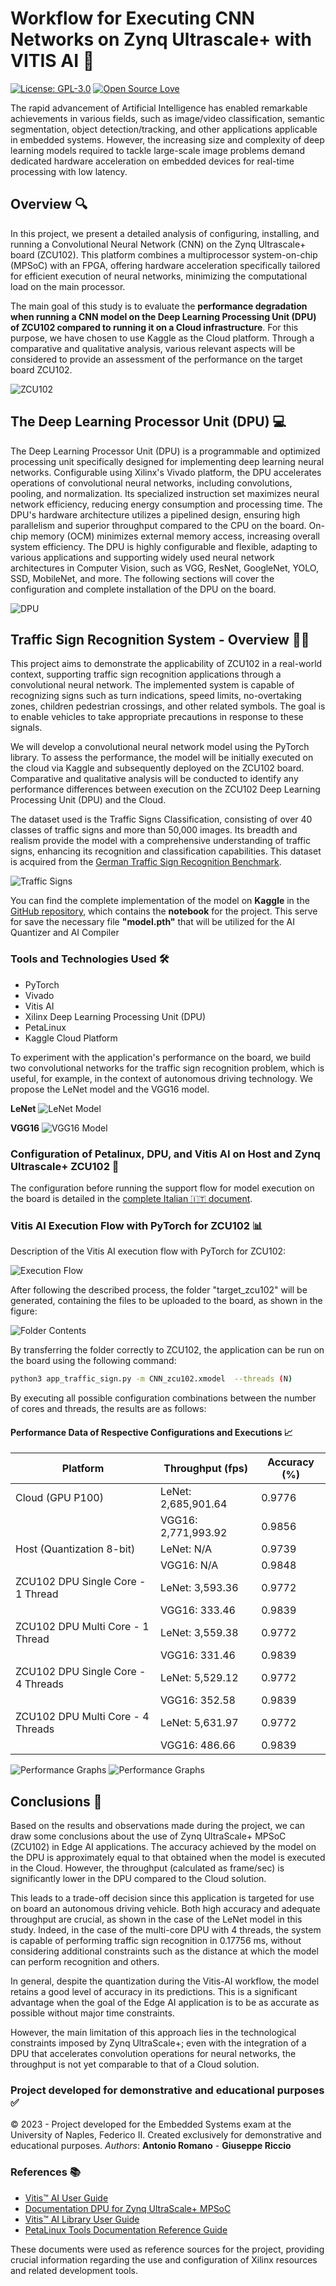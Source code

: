 # Workflow for Executing CNN Networks on Zynq Ultrascale+ with VITIS AI  🚀

[![License: GPL-3.0](https://img.shields.io/badge/License-GPL--3.0-blue.svg)](https://www.gnu.org/licenses/gpl-3.0)
[![Open Source Love](https://badges.frapsoft.com/os/v1/open-source.svg?v=103)](https://github.com/ellerbrock/open-source-badges/)


The rapid advancement of Artificial Intelligence has enabled remarkable achievements in various fields, such as image/video classification, semantic segmentation, object detection/tracking, and other applications applicable in embedded systems. However, the increasing size and complexity of deep learning models required to tackle large-scale image problems demand dedicated hardware acceleration on embedded devices for real-time processing with low latency.

## Overview 🔍

In this project, we present a detailed analysis of configuring, installing, and running a Convolutional Neural Network (CNN) on the Zynq Ultrascale+ board (ZCU102). This platform combines a multiprocessor system-on-chip (MPSoC) with an FPGA, offering hardware acceleration specifically tailored for efficient execution of neural networks, minimizing the computational load on the main processor.

The main goal of this study is to evaluate the **performance degradation when running a CNN model on the Deep Learning Processing Unit (DPU) of ZCU102 compared to running it on a Cloud infrastructure**. For this purpose, we have chosen to use Kaggle as the Cloud platform. Through a comparative and qualitative analysis, various relevant aspects will be considered to provide an assessment of the performance on the target board ZCU102.

![ZCU102](https://github.com/LaErre9/Zynq_Ultrascale_Vitis_AI/assets/7995055/dc98d77c-8c22-4caf-9ea2-40a0cbe35b12)

## The Deep Learning Processor Unit (DPU) 💻

The Deep Learning Processor Unit (DPU) is a programmable and optimized processing unit specifically designed for implementing deep learning neural networks. Configurable using Xilinx's Vivado platform, the DPU accelerates operations of convolutional neural networks, including convolutions, pooling, and normalization. Its specialized instruction set maximizes neural network efficiency, reducing energy consumption and processing time. The DPU's hardware architecture utilizes a pipelined design, ensuring high parallelism and superior throughput compared to the CPU on the board. On-chip memory (OCM) minimizes external memory access, increasing overall system efficiency. The DPU is highly configurable and flexible, adapting to various applications and supporting widely used neural network architectures in Computer Vision, such as VGG, ResNet, GoogleNet, YOLO, SSD, MobileNet, and more. The following sections will cover the configuration and complete installation of the DPU on the board.

![DPU](https://github.com/LaErre9/Zynq_Ultrascale_Vitis_AI/assets/7995055/cbca3c51-95e0-4079-b991-380ae7344096)

## Traffic Sign Recognition System - Overview 🚦📸

This project aims to demonstrate the applicability of ZCU102 in a real-world context, supporting traffic sign recognition applications through a convolutional neural network. The implemented system is capable of recognizing signs such as turn indications, speed limits, no-overtaking zones, children pedestrian crossings, and other related symbols. The goal is to enable vehicles to take appropriate precautions in response to these signals.

We will develop a convolutional neural network model using the PyTorch library. To assess the performance, the model will be initially executed on the cloud via Kaggle and subsequently deployed on the ZCU102 board. Comparative and qualitative analysis will be conducted to identify any performance differences between execution on the ZCU102 Deep Learning Processing Unit (DPU) and the Cloud.

The dataset used is the Traffic Signs Classification, consisting of over 40 classes of traffic signs and more than 50,000 images. Its breadth and realism provide the model with a comprehensive understanding of traffic signs, enhancing its recognition and classification capabilities. This dataset is acquired from the [German Traffic Sign Recognition Benchmark](https://benchmark.ini.rub.de/).

![Traffic Signs](https://github.com/LaErre9/Zynq_Ultrascale_Vitis_AI/assets/7995055/6030b36b-f1f0-4515-93be-617842074c00)

You can find the complete implementation of the model on **Kaggle** in the [GitHub repository](https://github.com/LaErre9/Zynq_Ultrascale_Vitis_AI/blob/main/traffic_sign_recognition_lenet_vgg16.ipynb), which contains the **notebook** for the project. This serve for save the necessary file **"model.pth"** that will be utilized for the AI Quantizer and AI Compiler

### Tools and Technologies Used 🛠️

- PyTorch
- Vivado
- Vitis AI
- Xilinx Deep Learning Processing Unit (DPU)
- PetaLinux
- Kaggle Cloud Platform

To experiment with the application's performance on the board, we build two convolutional networks for the traffic sign recognition problem, which is useful, for example, in the context of autonomous driving technology. We propose the LeNet model and the VGG16 model.

**LeNet**
![LeNet Model](https://github.com/LaErre9/Zynq_Ultrascale_Vitis_AI/assets/7995055/2705e04d-d43f-4678-af20-baa3064ea98e)

**VGG16**
![VGG16 Model](https://github.com/LaErre9/Zynq_Ultrascale_Vitis_AI/assets/7995055/8f195511-2c6a-434b-914e-845859ed4e3d)

### Configuration of Petalinux, DPU, and Vitis AI on Host and Zynq Ultrascale+ ZCU102 🔧

The configuration before running the support flow for model execution on the board is detailed in the [complete Italian 🇮🇹 document](https://github.com/LaErre9/Zynq_Ultrascale_Vitis_AI/blob/main/Configurazione%2C%20installazione%20ed%20esecuzione%20di%20una%20CNN%20sulla%20DPU%20della%20Zynq%20Ultrascale%2B_%20Valutazione%20delle%20prestazioni%20rispetto%20ad%20una%20GPU%20in%20Cloud%20-%20Embedded%20Systems%20wiki.pdf).

### Vitis AI Execution Flow with PyTorch for ZCU102 📊

Description of the Vitis AI execution flow with PyTorch for ZCU102: 

![Execution Flow](https://github.com/LaErre9/Zynq_Ultrascale_Vitis_AI/assets/7995055/40d3f43d-0196-4dfa-b5e7-f76766305d9b)

After following the described process, the folder "target_zcu102" will be generated, containing the files to be uploaded to the board, as shown in the figure: 

![Folder Contents](https://github.com/LaErre9/Zynq_Ultrascale_Vitis_AI/assets/7995055/51153cc1-d8cd-44fb-8117-1f03172082f4)

By transferring the folder correctly to ZCU102, the application can be run on the board using the following command:

```bash
python3 app_traffic_sign.py -m CNN_zcu102.xmodel  --threads (N) 
```

By executing all possible configuration combinations between the number of cores and threads, the results are as follows:

#### Performance Data of Respective Configurations and Executions 📈

| Platform | Throughput (fps) | Accuracy (%) |
|--------------|--------------|------------|
| Cloud (GPU P100) | LeNet: 2,685,901.64 | 0.9776 |
|                  | VGG16: 2,771,993.92 | 0.9856 |
| Host (Quantization 8-bit) | LeNet: N/A | 0.9739 |
|                            | VGG16: N/A | 0.9848 |
| ZCU102 DPU Single Core - 1 Thread | LeNet: 3,593.36 | 0.9772 |
|                                   | VGG16: 333.46 | 0.9839 |
| ZCU102 DPU Multi Core - 1 Thread | LeNet: 3,559.38 | 0.9772 |
|                                  | VGG16: 331.46 | 0.9839 |
| ZCU102 DPU Single Core - 4 Threads | LeNet: 5,529.12 | 0.9772 |
|                                    | VGG16: 352.58 | 0.9839 |
| ZCU102 DPU Multi Core - 4 Threads | LeNet: 5,631.97 | 0.9772 |
|                                  | VGG16: 486.66 | 0.9839 |

![Performance Graphs](https://github.com/LaErre9/Zynq_Ultrascale_Vitis_AI/assets/7995055/58af9fbd-5222-4500-8e0d-0e6b523e07e7)
![Performance Graphs](https://github.com/LaErre9/Zynq_Ultrascale_Vitis_AI/assets/7995055/5378a05f-78ee-46e3-bd44-623f756c0b7b)

## Conclusions 🎯

Based on the results and observations made during the project, we can draw some conclusions about the use of Zynq UltraScale+ MPSoC (ZCU102) in Edge AI applications. The accuracy achieved by the model on the DPU is approximately equal to that obtained when the model is executed in the Cloud. However, the throughput (calculated as frame/sec) is significantly lower in the DPU compared to the Cloud solution.

This leads to a trade-off decision since this application is targeted for use on board an autonomous driving vehicle. Both high accuracy and adequate throughput are crucial, as shown in the case of the LeNet model in this study. Indeed, in the case of the multi-core DPU with 4 threads, the system is capable of performing traffic sign recognition in 0.17756 ms, without considering additional constraints such as the distance at which the model can perform recognition and others.

In general, despite the quantization during the Vitis-AI workflow, the model retains a good level of accuracy in its predictions. This is a significant advantage when the goal of the Edge AI application is to be as accurate as possible without major time constraints.

However, the main limitation of this approach lies in the technological constraints imposed by Zynq UltraScale+; even with the integration of a DPU that accelerates convolution operations for neural networks, the throughput is not yet comparable to that of a Cloud solution.

### Project developed for demonstrative and educational purposes ✅

© 2023 - Project developed for the Embedded Systems exam at the University of Naples, Federico II. Created exclusively for demonstrative and educational purposes.
*Authors*: **Antonio Romano** - **Giuseppe Riccio**

### References 📚

- [Vitis™ AI User Guide](https://docs.xilinx.com/r/2.0-English/ug1414-vitis-ai/Vitis-AI-Overview)
- [Documentation DPU for Zynq UltraScale+ MPSoC](https://docs.xilinx.com/r/en-US/pg338-dpu?tocId=3xsG16y_QFTWvAJKHbisEw)
- [Vitis™ AI Library User Guide](https://docs.xilinx.com/r/2.0-English/ug1354-xilinx-ai-sdk/Introduction)
- [PetaLinux Tools Documentation Reference Guide](https://docs.xilinx.com/r/2021.1-English/ug1144-petalinux-tools-reference-guide/Overview)

These documents were used as reference sources for the project, providing crucial information regarding the use and configuration of Xilinx resources and related development tools.
